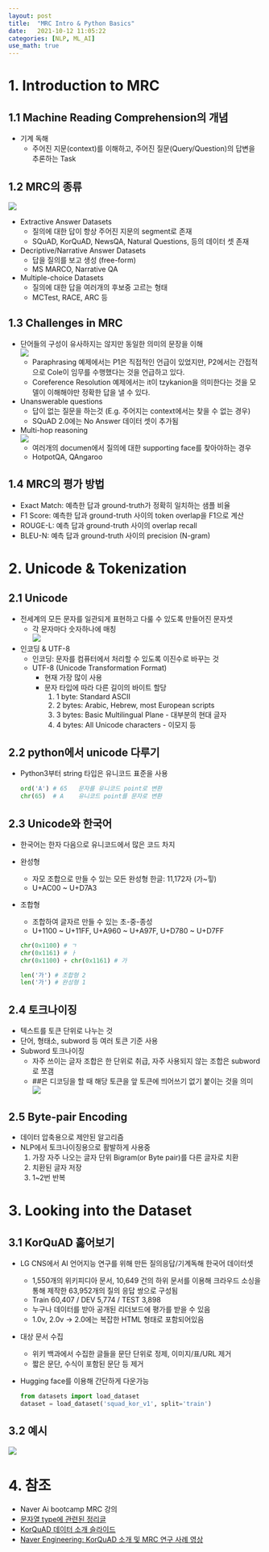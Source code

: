 ```yaml
---
layout: post
title:  "MRC Intro & Python Basics"
date:   2021-10-12 11:05:22
categories: [NLP, ML_AI]
use_math: true
---
```


# 1. Introduction to MRC
## 1.1 Machine Reading Comprehension의 개념
* 기계 독해
    * 주어진 지문(context)를 이해하고, 주어진 질문(Query/Question)의 답변을 추론하는 Task

## 1.2 MRC의 종류
![](/assets/image/mrc/basic_1.PNG)
* Extractive Answer Datasets
    * 질의에 대한 답이 항상 주어진 지문의 segment로 존재
    * SQuAD, KorQuAD, NewsQA, Natural Questions, 등의 데이터 셋 존재
* Decriptive/Narrative Answer Datasets
    * 답을 질의를 보고 생성 (free-form)
    * MS MARCO, Narrative QA
* Multiple-choice Datasets
    * 질의에 대한 답을 여러개의 후보중 고르는 형태
    * MCTest, RACE, ARC 등

## 1.3 Challenges in MRC
* 단어들의 구성이 유사하지는 않지만 동일한 의미의 문장을 이해  
    ![](/assets/image/mrc/basic_2.PNG)
    * Paraphrasing 예제에서는 P1은 직접적인 언급이 있었지만, P2에서는 간접적으로 Cole이 임무를 수행했다는 것을 언급하고 있다.
    * Coreference Resolution 예제에서는 it이 tzykanion을 의미한다는 것을 모델이 이해해야만 정확한 답을 낼 수 있다.
* Unanswerable questions
    * 답이 없는 질문을 하는것 (E.g. 주어지는 context에서는 찾을 수 없는 경우)
    * SQuAD 2.0에는 No Answer 데이터 셋이 추가됨
* Multi-hop reasoning  
    ![](/assets/image/mrc/basic_3.PNG)
    * 여러개의 documen에서 질의에 대한 supporting face를 찾아야하는 경우
    * HotpotQA, QAngaroo

## 1.4 MRC의 평가 방법
* Exact Match: 예측한 답과 ground-truth가 정확히 일치하는 샘플 비율
* F1 Score: 예측한 답과 ground-truth 사이의 token overlap을 F1으로 계산
* ROUGE-L: 예측 답과 ground-truth 사이의 overlap recall
* BLEU-N: 예측 답과 ground-truth 사이의 precision (N-gram)

# 2. Unicode & Tokenization
## 2.1 Unicode
* 전세계의 모든 문자를 일관되게 표현하고 다룰 수 있도록 만들어진 문자셋
    * 각 문자마다 숫자하나에 매칭  
    ![](/assets/image/mrc/basic_4.PNG)
* 인코딩 & UTF-8
    * 인코딩: 문자를 컴퓨터에서 처리할 수 있도록 이진수로 바꾸는 것
    * UTF-8 (Unicode Transformation Format)
        * 현재 가장 많이 사용
        * 문자 타입에 따라 다른 길이의 바이트 할당
            1. 1 byte: Standard ASCII
            2. 2 bytes: Arabic, Hebrew, most European scripts
            3. 3 bytes: Basic Multilingual Plane - 대부분의 현대 글자
            4. 4 bytes: All Unicode characters - 이모지 등

## 2.2 python에서 unicode 다루기
* Python3부터 string 타입은 유니코드 표준을 사용

    ```python
    ord('A') # 65   문자를 유니코드 point로 변환
    chr(65)  # A    유니코드 point를 문자로 변환
    ```

## 2.3 Unicode와 한국어
* 한국어는 한자 다음으로 유니코드에서 많은 코드 차지
* 완성형
    * 자모 조합으로 만들 수 있는 모든 완성형 한글: 11,172자 (가~힣)
    * U+AC00 ~ U+D7A3
* 조합형
    * 조합하여 글자르 만들 수 있는 초-중-종성
    * U+1100 ~ U+11FF, U+A960 ~ U+A97F, U+D780 ~ U+D7FF

    ```python
    chr(0x1100) # ㄱ
    chr(0x1161) # ㅏ
    chr(0x1100) + chr(0x1161) # 가

    len('가') # 조합형 2
    len('가') # 완성형 1
    ```

## 2.4 토크나이징
* 텍스트를 토큰 단위로 나누는 것
* 단어, 형태소, subword 등 여러 토큰 기준 사용
* Subword 토크나이징
    * 자주 쓰이는 글자 조합은 한 단위로 취급, 자주 사용되지 않는 조합은 subword로 쪼갬
    * ##은 디코딩을 할 때 해당 토큰을 앞 토큰에 띄어쓰기 없기 붙이는 것을 의미  
    ![](/assets/image/mrc/basic_5.PNG)

## 2.5 Byte-pair Encoding
* 데이터 압축용으로 제안된 알고리즘
* NLP에서 토크나이징용으로 활발하게 사용중
    1. 가장 자주 나오는 글자 단위 Bigram(or Byte pair)를 다른 글자로 치환
    2. 치환된 글자 저장
    3. 1~2번 반복

# 3. Looking into the Dataset
## 3.1 KorQuAD 훓어보기
* LG CNS에서 AI 언어지능 연구를 위해 만든 질의응답/기계독해 한국어 데이터셋
    * 1,550개의 위키피디아 문서, 10,649 건의 하위 문서를 이용해 크라우드 소싱을 통해 제작한 63,952개의 질의 응답 쌍으로 구성됨
    * Train 60,407 / DEV 5,774 / TEST 3,898
    * 누구나 데이터를 받아 공개된 리더보드에 평가를 받을 수 있음
    * 1.0v, 2.0v -> 2.0에는 복잡한 HTML 형태로 포함되어있음
* 대상 문서 수집
    * 위키 백과에서 수집한 글들을 문단 단위로 정제, 이미지/표/URL 제거
    * 짧은 문단, 수식이 포함된 문단 등 제거
* Hugging face를 이용해 간단하게 다운가능

    ```python
    from datasets import load_dataset
    dataset = load_dataset('squad_kor_v1', split='train')
    ```

## 3.2 예시
![](/assets/image/mrc/basic_6.PNG)

# 4. 참조
* Naver Ai bootcamp MRC 강의
* [문자열 type에 관련된 정리글](https://kunststube.net/encoding/)
* [KorQuAD 데이터 소개 슬라이드](https://www.slideshare.net/SeungyoungLim/korquad-introduction)
* [Naver Engineering: KorQuAD 소개 및 MRC 연구 사례 영상](https://tv.naver.com/v/5564630)